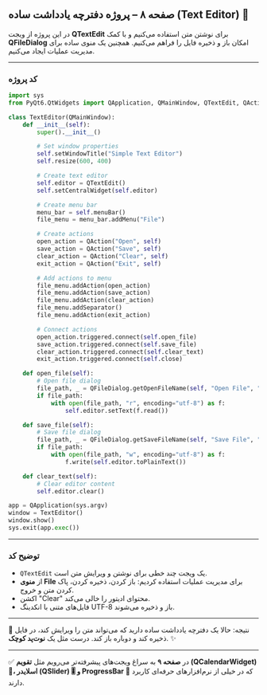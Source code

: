 ## صفحه ۸ – پروژه دفترچه یادداشت ساده (Text Editor) 📝

در این پروژه از ویجت **QTextEdit** برای نوشتن متن استفاده می‌کنیم و با کمک **QFileDialog** امکان باز و ذخیره فایل را فراهم می‌کنیم. همچنین یک منوی ساده برای مدیریت عملیات ایجاد می‌کنیم.

---

### کد پروژه

```python
import sys
from PyQt6.QtWidgets import QApplication, QMainWindow, QTextEdit, QAction, QFileDialog

class TextEditor(QMainWindow):
    def __init__(self):
        super().__init__()

        # Set window properties
        self.setWindowTitle("Simple Text Editor")
        self.resize(600, 400)

        # Create text editor
        self.editor = QTextEdit()
        self.setCentralWidget(self.editor)

        # Create menu bar
        menu_bar = self.menuBar()
        file_menu = menu_bar.addMenu("File")

        # Create actions
        open_action = QAction("Open", self)
        save_action = QAction("Save", self)
        clear_action = QAction("Clear", self)
        exit_action = QAction("Exit", self)

        # Add actions to menu
        file_menu.addAction(open_action)
        file_menu.addAction(save_action)
        file_menu.addAction(clear_action)
        file_menu.addSeparator()
        file_menu.addAction(exit_action)

        # Connect actions
        open_action.triggered.connect(self.open_file)
        save_action.triggered.connect(self.save_file)
        clear_action.triggered.connect(self.clear_text)
        exit_action.triggered.connect(self.close)

    def open_file(self):
        # Open file dialog
        file_path, _ = QFileDialog.getOpenFileName(self, "Open File", "", "Text Files (*.txt)")
        if file_path:
            with open(file_path, "r", encoding="utf-8") as f:
                self.editor.setText(f.read())

    def save_file(self):
        # Save file dialog
        file_path, _ = QFileDialog.getSaveFileName(self, "Save File", "", "Text Files (*.txt)")
        if file_path:
            with open(file_path, "w", encoding="utf-8") as f:
                f.write(self.editor.toPlainText())

    def clear_text(self):
        # Clear editor content
        self.editor.clear()

app = QApplication(sys.argv)
window = TextEditor()
window.show()
sys.exit(app.exec())
```

---

### توضیح کد

* `QTextEdit` یک ویجت چند خطی برای نوشتن و ویرایش متن است.
* از **منوی File** برای مدیریت عملیات استفاده کردیم: باز کردن، ذخیره کردن، پاک کردن متن و خروج.
* اکشن "Clear" محتوای ادیتور را خالی می‌کند.
* فایل‌های متنی با انکدینگ UTF-8 باز و ذخیره می‌شوند.

---

📌 نتیجه:
حالا یک دفترچه یادداشت ساده دارید که می‌تواند متن را ویرایش کند، در فایل ذخیره کند و دوباره باز کند. درست مثل یک **نوت‌پد کوچک**. ✨

---

✅ در **صفحه ۹** به سراغ ویجت‌های پیشرفته‌تر می‌رویم مثل **تقویم (QCalendarWidget) 📅، اسلایدر (QSlider) 🎚️ و ProgressBar 🔄** که در خیلی از نرم‌افزارهای حرفه‌ای کاربرد دارند.

